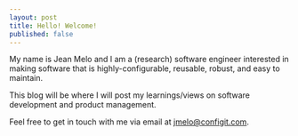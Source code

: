 ```yaml
---
layout: post
title: Hello! Welcome!
published: false
---
```


My name is Jean Melo and I am a (research) software engineer interested in making software that is highly-configurable, reusable, robust, and easy to maintain.

This blog will be where I will post my learnings/views on software development and product management.

Feel free to get in touch with me via email at <a href="mailto:jmelo@configit.com" title="Email me">jmelo@configit.com</a>.

<!-- ## Projects
Find out more by visiting [my GitHub page](https://github.com/jccmelo). -->
